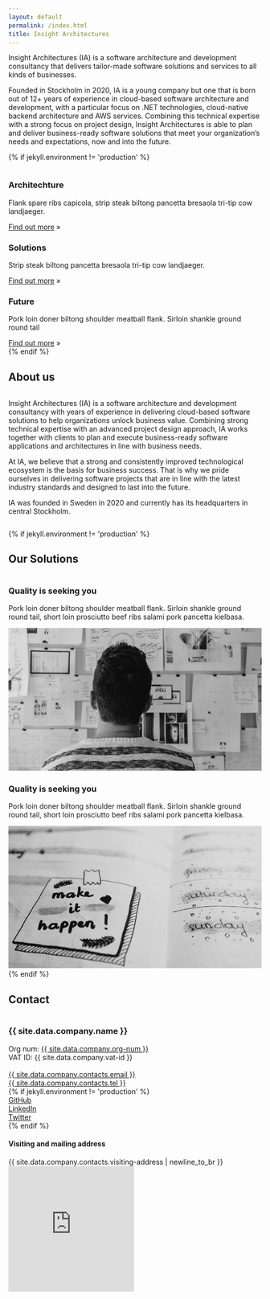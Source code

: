 ```yaml
---
layout: default
permalink: /index.html
title: Insight Architectures
---
```


<p>Insight Architectures (IA) is a software architecture and development consultancy that delivers tailor-made software solutions and services to all kinds of businesses.</p>
<p>Founded in Stockholm in 2020, IA is a young company but one that is born out of 12+ years of experience in cloud-based software architecture and development, with a particular focus on .NET technologies, cloud-native backend architecture and AWS services. Combining this technical expertise with a strong focus on project design, Insight Architectures is able to plan and deliver business-ready software solutions that meet your organization’s needs and expectations, now and into the future.</p>

{% if jekyll.environment != 'production' %}
<div class="row expanded collapse">
  <div class="column">
    <div class="box-container">
      <div class="box">
        <span><i class="fas fa-database"></i></span>
        <h3>Architechture</h3>
        <p>Flank spare ribs capicola, strip steak biltong pancetta bresaola tri-tip cow landjaeger.</p>
        <div>
          <a href="#">Find out more</a> »
        </div>
      </div>
      <div class="box">
        <span><i class="fas fa-hands-helping"></i></span>
        <h3>Solutions</h3>
        <p>Strip steak biltong pancetta bresaola tri-tip cow landjaeger.</p>
        <div>
          <a href="#">Find out more</a> »
        </div>
      </div>
      <div class="box">
        <span><i class="fas fa-chart-line"></i></span>
        <h3>Future</h3>
        <p>Pork loin doner biltong shoulder meatball flank. Sirloin shankle ground round tail</p>
        <div>
          <a href="#">Find out more</a> »
        </div>
      </div>
    </div>
  </div>
</div>
{% endif %}

<h2 name="about-us">About us</h2>
<div class="row expanded collapse row-intro">
  <div class="small-12 column">
    <p>Insight Architectures (IA) is a software architecture and development consultancy with years of experience in delivering cloud-based software solutions to help organizations unlock business value. Combining strong technical expertise with an advanced project design approach, IA works together with clients to plan and execute business-ready software applications and architectures in line with business needs.</p>
    <p>At IA, we believe that a strong and consistently improved technological ecosystem is the basis for business success. That is why we pride ourselves in delivering software projects that are in line with the latest industry standards and designed to last into the future.</p>
    <p>IA was founded in Sweden in 2020 and currently has its headquarters in central Stockholm.</p>
  </div>
</div>

{% if jekyll.environment != 'production' %}
<h2 name="solutions">Our Solutions</h2>
<div class="row expanded collapse row-grid">
  <div class="medium-6 columns col-1">
    <div class="grid-content">
      <h3>Quality is seeking you</h3>
      <p>
        Pork loin doner biltong shoulder meatball flank. Sirloin shankle ground round tail, short loin
        prosciutto beef ribs salami pork pancetta kielbasa.
      </p>
    </div>
  </div>
  <div class="medium-6 columns col-2">
    <div class="grid-photo">
      <img src="/assets/images/photos/1.jpg" class="photo" />
    </div>
  </div>
</div>
<div class="row expanded collapse row-grid grid-reverse">
  <div class="medium-6 columns col-1">
    <div class="grid-content">
      <h3>Quality is seeking you</h3>
      <p>
        Pork loin doner biltong shoulder meatball flank. Sirloin shankle ground round tail, short loin
        prosciutto beef ribs salami pork pancetta kielbasa.
      </p>
    </div>
  </div>
  <div class="medium-6 columns col-2">
    <div class="grid-photo">
      <img src="/assets/images/photos/2.jpg" class="photo" />
    </div>
  </div>
</div>
{% endif %}

<h2 name="contact">Contact</h2>
<div class="row expanded collapse row-contact">
  <div class="small-12 medium-5 large-4 columns">
    <div class="contact-info">
      <h3>{{ site.data.company.name }}</h3>
      <div class="contact-org">
          <span>Org num:</span> <a href="https://www.allabolag.se/{{site.data.company.org-num | replace: '-', '' }}" target="_blank">{{ site.data.company.org-num }}</a><br>
          <span>VAT ID:</span> {{ site.data.company.vat-id }}
        </div>
      <br>
      <div class="contact-email">
        <i class="fas fa-envelope-square fa-fw"></i>
        <a href="mailto:{{ site.data.company.contacts.email }}">{{ site.data.company.contacts.email }}</a>
      </div>
      <div class="contact-phone">
        <i class="fas fa-mobile-alt fa-fw"></i>
        <a href="tel:{{ site.data.company.contacts.tel }}">{{ site.data.company.contacts.tel }}</a>
      </div>
      {% if jekyll.environment != 'production' %}
      <br/>
      <div class="contact-github">
          <i class="fab fa-github-square fa-fw"></i>
          <a href="{{ site.data.company.social.github.url }}">GitHub</a>
      </div>
      <div class="contact-linkedin">
          <i class="fab fa-linkedin fa-fw"></i>
          <a href="{{ site.data.company.social.linkedin.url }}">LinkedIn</a>
      </div>
      <div class="contact-twitter">
          <i class="fab fa-twitter-square fa-fw"></i>
          <a href="{{ site.data.company.social.twitter.url }}">Twitter</a>
      </div>
      {% endif %}
      <br>
      <h4>Visiting and mailing address</h4>
      <div class="contact-address">
          {{ site.data.company.contacts.visiting-address | newline_to_br }}
      </div>
    </div>
  </div>
  <div class="small-12 medium-7 large-8 columns">
    <div class="google-map">
      <iframe width="250" height="250" frameborder="0" style="border:0;" allowfullscreen="" aria-hidden="false" tabindex="0" src="https://maps.google.com/maps?width=250&amp;height=250&amp;hl=en&amp;q=Insight%20Architectures%20AB%20Kungsgatan%2060&amp;ie=UTF8&amp;t=&amp;z=14&amp;iwloc=B&amp;output=embed"></iframe>
    </div>
  </div>
</div>
